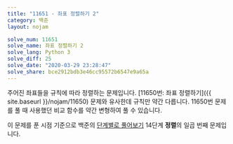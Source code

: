 ```yaml
---
title: "11651 - 좌표 정렬하기 2"
category: 백준
layout: nojam

solve_num: 11651
solve_name: 좌표 정렬하기 2
solve_lang: Python 3
solve_diff: 25
solve_date: "2020-03-29 23:28:47"
solve_share: bce2912bdb3e46cc95572b6547e9a65a
---
```


주어진 좌표들을 규칙에 따라 정렬하는 문제입니다. [11650번: 좌표 정렬하기]({{ site.baseurl }}/nojam/11650) 문제와 유사한데 규칙만 약간 다릅니다. 11650번 문제를 풀 때 사용했던 비교 함수를 약간 변형하여 풀 수 있습니다.

이 문제를 푼 시점 기준으로 백준의 [단계별로 풀어보기](http://noj.am/p/s) 14단계 **정렬**의 일곱 번째 문제입니다.
